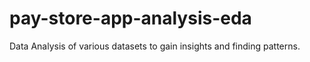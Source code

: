 # pay-store-app-analysis-eda
Data Analysis of various datasets to gain insights and finding patterns.
